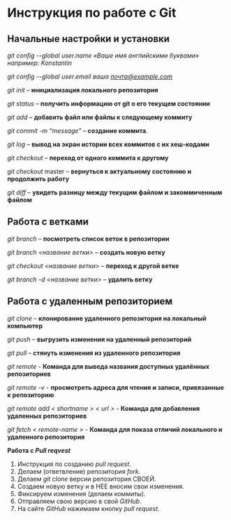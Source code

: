 # Инструкция по работе с Git


## Начальные настройки и установки

*git config --global user.name «Ваше имя английскими буквами»  например: Konstantin*

*git config --global user.email ваша почта@example.com*

*git init* – **инициализация локального репозитория**

*git status* – **получить информацию от git о его текущем состоянии**

*git add* – **добавить файл или файлы к следующему коммиту**

*git commit -m “message”* – **создание коммита**.

*git log* – **вывод на экран истории всех коммитов с их хеш-кодами**

*git checkout* – **переход от одного коммита к другому**

*git checkout* master – **вернуться к актуальному состоянию и продолжить работу**

*git diff* – **увидеть разницу между текущим файлом и закоммиченным файлом**

## Работа с ветками

*git branch* – **посмотреть список веток в репозитории**

*git branch <название ветки>* – **создать новую ветку**

*git checkout <название ветки>* – **переход к другой ветке**

*git branch -d <название ветки>* – **удалить ветку**

## Работа с удаленным репозиторием

*git clone* – **клонирование удаленного репозитория на локальный компьютер**

*git push* – **выгрузить изменения на удаленный репозиторий**

*git pull* – **стянуть изменения из удаленного репозитория**

*git remote* - **Команда для выведа названия доступных удалённых репозиториев**

*git remote -v* - **просмотреть адреса для чтения и записи, привязанные к репозиторию**

*git remote add < shortname > < url >* - **Команда для добавления удаленных репозиториев**

*git fetch < remote-name >* - **Команда для показа отличий локального и удаленного репозитория** 

__Работа с *Pull reqvest*__

1. Инструкция по созданию *pull request*.
2. Делаем (ответвление) репозитория *fork*.
3. Делаем *git clone* версии репозитория СВОЕЙ.
4. Создаем новую ветку и в НЕЕ вносим свои изменения.
5. Фиксируем изменения (делаем коммиты).
6. Отправляем свою версию в свой *GitHub*.
7. На сайте *GitHub* нажимаем кнопку *pull request*.